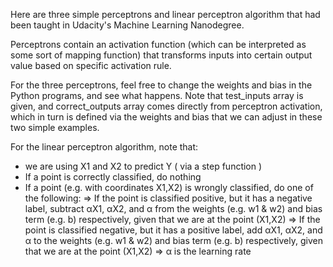 Here are three simple perceptrons and linear perceptron algorithm that had been taught in Udacity's Machine Learning Nanodegree.

Perceptrons contain an activation function (which can be interpreted as some sort of mapping function) that transforms inputs into certain output value based on specific activation rule.

For the three perceptrons, feel free to change the weights and bias in the Python programs, and see what happens. 
Note that test_inputs array is given, and correct_outputs array comes directly from perceptron activation, which in turn is defined via the weights and bias that we can adjust in these two simple examples.

For the linear perceptron algorithm, note that:
- we are using X1 and X2 to predict Y ( via a step function )
- If a point is correctly classified, do nothing
- If a point (e.g. with coordinates X1,X2) is wrongly classified, do one of the following: 
  => If the point is classified positive, but it has a negative label, subtract αX1, αX2, and α from the weights (e.g. w1 & w2) and bias term (e.g. b) respectively, given that we are at the point (X1,X2)
  => If the point is classified negative, but it has a positive label, add αX1, αX2, and α to the weights (e.g. w1 & w2) and bias term (e.g. b) respectively, given that we are at the point (X1,X2)
  => α is the learning rate
